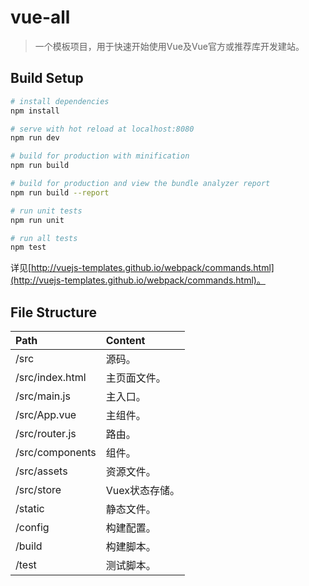 # vue-all

> 一个模板项目，用于快速开始使用Vue及Vue官方或推荐库开发建站。

## Build Setup

``` bash
# install dependencies
npm install

# serve with hot reload at localhost:8080
npm run dev

# build for production with minification
npm run build

# build for production and view the bundle analyzer report
npm run build --report

# run unit tests
npm run unit

# run all tests
npm test
```

详见[http://vuejs-templates.github.io/webpack/commands.html](http://vuejs-templates.github.io/webpack/commands.html)。

## File Structure

| Path | Content |
| :--- | :--- |
| /src | 源码。 |
| /src/index.html | 主页面文件。 |
| /src/main.js | 主入口。 |
| /src/App.vue | 主组件。 |
| /src/router.js | 路由。 |
| /src/components | 组件。 |
| /src/assets | 资源文件。 |
| /src/store | Vuex状态存储。 |
| /static | 静态文件。 |
| /config | 构建配置。 |
| /build | 构建脚本。 |
| /test | 测试脚本。 |
